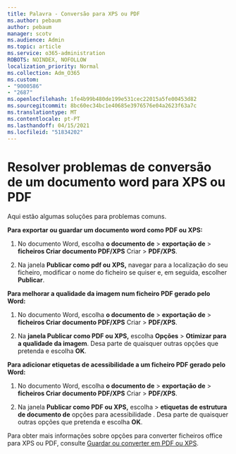 ```yaml
---
title: Palavra - Conversão para XPS ou PDF
ms.author: pebaum
author: pebaum
manager: scotv
ms.audience: Admin
ms.topic: article
ms.service: o365-administration
ROBOTS: NOINDEX, NOFOLLOW
localization_priority: Normal
ms.collection: Adm_O365
ms.custom:
- "9000586"
- "2687"
ms.openlocfilehash: 1fe4b99b480de199e531cec22015a5fe00453d82
ms.sourcegitcommit: 8bc60ec34bc1e40685e3976576e04a2623f63a7c
ms.translationtype: MT
ms.contentlocale: pt-PT
ms.lasthandoff: 04/15/2021
ms.locfileid: "51834202"
---
```

# <a name="resolve-issues-converting-a-word-document-to-xps-or-pdf"></a>Resolver problemas de conversão de um documento word para XPS ou PDF

Aqui estão algumas soluções para problemas comuns. 

**Para exportar ou guardar um documento word como PDF ou XPS:**

1. No documento Word, escolha **o documento de**  >  **exportação de**  >  **ficheiros Criar documento PDF/XPS** Criar  >  **PDF/XPS**.

2. Na janela **Publicar como pdf ou XPS,** navegar para a localização do seu ficheiro, modificar o nome do ficheiro se quiser e, em seguida, escolher **Publicar**.

**Para melhorar a qualidade da imagem num ficheiro PDF gerado pelo Word:**

1. No documento Word, escolha **o documento de**  >  **exportação de**  >  **ficheiros Criar documento PDF/XPS** Criar  >  **PDF/XPS**.

2. Na **janela Publicar como PDF ou XPS,** escolha **Opções**  >  **Otimizar para a qualidade da imagem**. Desa parte de quaisquer outras opções que pretenda e escolha **OK**. 

**Para adicionar etiquetas de acessibilidade a um ficheiro PDF gerado pelo Word:**
 
1. No documento Word, escolha **o documento de**  >  **exportação de**  >  **ficheiros Criar documento PDF/XPS** Criar  >  **PDF/XPS**.

2. Na janela **Publicar como PDF ou XPS,** escolha   >  **etiquetas de estrutura de documento de** opções para acessibilidade . Desa parte de quaisquer outras opções que pretenda e escolha **OK**.

Para obter mais informações sobre opções para converter ficheiros office para XPS ou PDF, consulte [Guardar ou converter em PDF ou XPS](https://support.office.com/article/d85416c5-7d77-4fd6-a216-6f4bf7c7c110).